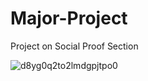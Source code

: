 # Major-Project

Project on Social Proof Section 

![d8yg0q2to2lmdgpjtpo0](https://user-images.githubusercontent.com/84016144/200525746-487d28c5-06f1-4a47-a7d5-97346cf13483.jpg)

